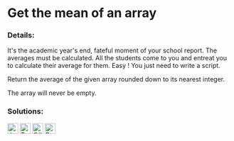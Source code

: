 # Get the mean of an array

### Details:

It's the academic year's end, fateful moment of your school report. The averages must be calculated. All the students come to you and entreat you to calculate their average for them. Easy ! You just need to write a script.

Return the average of the given array rounded down to its nearest integer.

The array will never be empty.

### Solutions:

[<img src="https://github.com/CrappyCodeMaker/Training-How-to-Code/blob/master/images/logo/javascript.svg" height="24px" alt="JavaScript">](https://github.com/CrappyCodeMaker/CODEWARS/blob/main/8%20kyu/Get%20the%20mean%20of%20an%20array/Solutions/JS.js) [<img src="https://github.com/CrappyCodeMaker/Training-How-to-Code/blob/master/images/logo/typescript.svg" height="24px" alt="TypeScript">](https://github.com/CrappyCodeMaker/CODEWARS/blob/main/8%20kyu/Get%20the%20mean%20of%20an%20array/Solutions/TS.ts) [<img src="https://github.com/CrappyCodeMaker/Training-How-to-Code/blob/master/images/logo/csharp.svg" height="24px" alt="C#">](https://github.com/CrappyCodeMaker/CODEWARS/blob/main/8%20kyu/Get%20the%20mean%20of%20an%20array/Solutions/C%23.cs) [<img src="https://github.com/CrappyCodeMaker/Training-How-to-Code/blob/master/images/logo/python.svg" height="24px" alt="Python">](https://github.com/CrappyCodeMaker/CODEWARS/blob/main/8%20kyu/Get%20the%20mean%20of%20an%20array/Solutions/PY.py)
